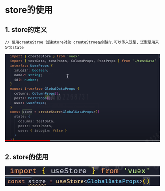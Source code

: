 # store的使用

## 1. store的定义
```
// 使用createStroe 创建store对象 createStroe在创建时,可以传入泛型, 泛型是用来定义state
```
![](./images/store创建.png)

## 2. store的使用
![](./images/store的使用1.png)
![](./images/store的使用2.png)